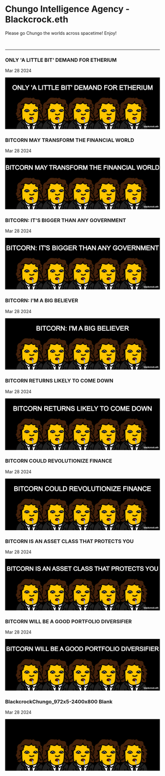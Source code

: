 # Chungo Intelligence Agency - Blackcrock.eth

Please go Chungo the worlds across spacetime! Enjoy!

<br />

---

### ONLY 'A LITTLE BIT' DEMAND FOR ETHERIUM

Mar 28 2024

<kbd><img src="Blackcrock/onlyalittlebitdemandforetherium.png" /></kbd>

### BITCORN MAY TRANSFORM THE FINANCIAL WORLD

Mar 28 2024

<kbd><img src="Blackcrock/bitcornmaytransformthefinancialworld.png" /></kbd>

### BITCORN: IT'S BIGGER THAN ANY GOVERNMENT

Mar 28 2024

<kbd><img src="Blackcrock/bitcornitsbiggerthananygovernment.png" /></kbd>

### BITCORN: I'M A BIG BELIEVER

Mar 28 2024

<kbd><img src="Blackcrock/bitcornimabigbeliever.png" /></kbd>

### BITCORN RETURNS LIKELY TO COME DOWN

Mar 28 2024

<kbd><img src="Blackcrock/bitcornreturnslikelytocomedown.png" /></kbd>

### BITCORN COULD REVOLUTIONIZE FINANCE

Mar 28 2024

<kbd><img src="Blackcrock/bitcorncouldrevolutionizefinance.png" /></kbd>

### BITCORN IS AN ASSET CLASS THAT PROTECTS YOU

Mar 28 2024

<kbd><img src="Blackcrock/bitcornisanassetclassthatprotectsyou.png" /></kbd>

### BITCORN WILL BE A GOOD PORTFOLIO DIVERSIFIER

Mar 28 2024

<kbd><img src="Blackcrock/bitcornwillbeagoodportfoliodiversifier.png" /></kbd>

### BlackcrockChungo_972x5-2400x800 Blank

Mar 28 2024

<kbd><img src="Blackcrock/BlackcrockChungo_972x5-2400x800.png" /></kbd>
